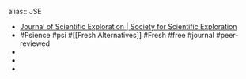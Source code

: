alias:: JSE

- [Journal of Scientific Exploration | Society for Scientific Exploration](https://www.scientificexploration.org/journal)
- #Psience #psi #[[Fresh Alternatives]] #Fresh #free #journal #peer-reviewed
-
-
-